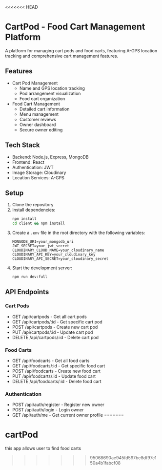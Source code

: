 <<<<<<< HEAD
# CartPod - Food Cart Management Platform

A platform for managing cart pods and food carts, featuring A-GPS location tracking and comprehensive cart management features.

## Features

- Cart Pod Management
  - Name and GPS location tracking
  - Pod arrangement visualization
  - Food cart organization
- Food Cart Management
  - Detailed cart information
  - Menu management
  - Customer reviews
  - Owner dashboard
  - Secure owner editing

## Tech Stack

- Backend: Node.js, Express, MongoDB
- Frontend: React
- Authentication: JWT
- Image Storage: Cloudinary
- Location Services: A-GPS

## Setup

1. Clone the repository
2. Install dependencies:
   ```bash
   npm install
   cd client && npm install
   ```
3. Create a `.env` file in the root directory with the following variables:
   ```
   MONGODB_URI=your_mongodb_uri
   JWT_SECRET=your_jwt_secret
   CLOUDINARY_CLOUD_NAME=your_cloudinary_name
   CLOUDINARY_API_KEY=your_cloudinary_key
   CLOUDINARY_API_SECRET=your_cloudinary_secret
   ```
4. Start the development server:
   ```bash
   npm run dev:full
   ```

## API Endpoints

### Cart Pods
- GET /api/cartpods - Get all cart pods
- GET /api/cartpods/:id - Get specific cart pod
- POST /api/cartpods - Create new cart pod
- PUT /api/cartpods/:id - Update cart pod
- DELETE /api/cartpods/:id - Delete cart pod

### Food Carts
- GET /api/foodcarts - Get all food carts
- GET /api/foodcarts/:id - Get specific food cart
- POST /api/foodcarts - Create new food cart
- PUT /api/foodcarts/:id - Update food cart
- DELETE /api/foodcarts/:id - Delete food cart

### Authentication
- POST /api/auth/register - Register new owner
- POST /api/auth/login - Login owner
- GET /api/auth/me - Get current owner profile 
=======
# cartPod
this app allows user to find food carts
>>>>>>> 95068690ae945fd597be8df97c150a4b1fabcf08
